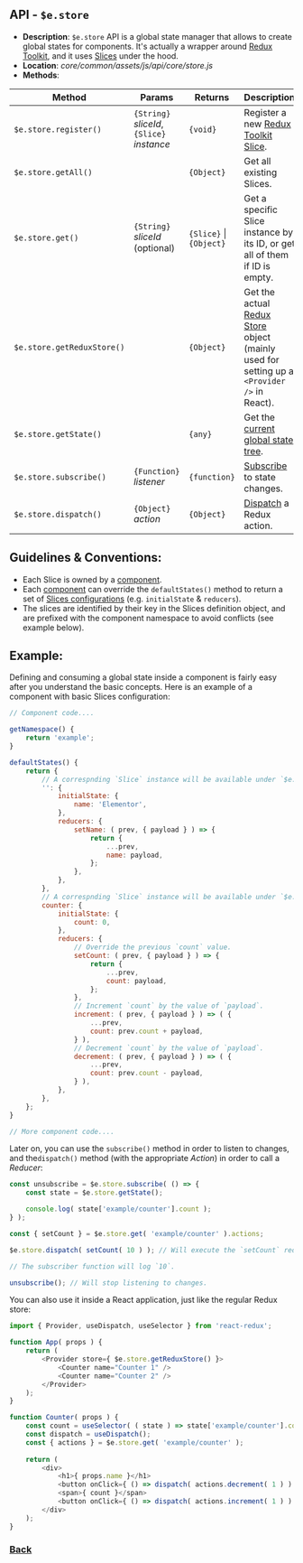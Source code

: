 ## API - `$e.store`
*  **Description**: `$e.store` API is a global state manager that allows to create global states for components.
   It's actually a wrapper around [Redux Toolkit](https://redux-toolkit.js.org/introduction/getting-started), and it uses [Slices](https://redux-toolkit.js.org/api/createslice) under the hood.
*  **Location**: *core/common/assets/js/api/core/store.js*
*  **Methods**:

| Method                        | Params                                                    | Returns                 | Description
|-------------------------------|-----------------------------------------------------------|-------------------------|---------------------------------------------------------------------
| `$e.store.register()`         | `{String}` *sliceId*, `{Slice}` *instance*   			    | `{void}`                | Register a new [Redux Toolkit Slice](https://redux-toolkit.js.org/api/createslice).
| `$e.store.getAll()`           |                                                           | `{Object}`              | Get all existing Slices.
| `$e.store.get()`              | `{String}` *sliceId* (optional)						    | `{Slice}` \| `{Object}` | Get a specific Slice instance by its ID, or get all of them if ID is empty.
| `$e.store.getReduxStore()`    |                                                           | `{Object}`              | Get the actual [Redux Store](https://redux-toolkit.js.org/api/configureStore) object (mainly used for setting up a `<Provider />` in React).
| `$e.store.getState()`         |                                                           | `{any}`                 | Get the [current global state tree](https://redux.js.org/api/store#getstate).
| `$e.store.subscribe()`        | `{Function}` *listener*                                   | `{function}`            | [Subscribe](https://redux.js.org/api/store#subscribelistener) to state changes.
| `$e.store.dispatch()`         | `{Object}` *action*                                       | `{Object}`              | [Dispatch](https://redux.js.org/api/store#dispatchaction) a Redux action.


## Guidelines & Conventions:
* Each Slice is owned by a [component](./components.md#guidelines-conventions--files-structure).
* Each [component](./components.md#guidelines-conventions--files-structure) can override the `defaultStates()` method to return a set of [Slices configurations](https://redux-toolkit.js.org/api/createslice) (e.g. `initialState` & `reducers`).
* The slices are identified by their key in the Slices definition object, and are prefixed with the component namespace to avoid conflicts (see example below).


## Example:
Defining and consuming a global state inside a component is fairly easy after you understand the basic concepts.
Here is an example of a component with basic Slices configuration:

```javascript
// Component code....

getNamespace() {
	return 'example';
}

defaultStates() {
	return {
		// A correspnding `Slice` instance will be available under `$e.store.get( 'example' )`.
		'': {
			initialState: {
				name: 'Elementor',
			},
			reducers: {
				setName: ( prev, { payload } ) => {
					return {
						...prev,
						name: payload,
					};
				},
			},
		},
		// A correspnding `Slice` instance will be available under `$e.store.get( 'example/counter' )`.
		counter: {
			initialState: {
				count: 0,
			},
			reducers: {
				// Override the previous `count` value.
				setCount: ( prev, { payload } ) => {
					return {
						...prev,
						count: payload,
					};
				},
				// Increment `count` by the value of `payload`.
				increment: ( prev, { payload } ) => ( {
					...prev,
					count: prev.count + payload,
				} ),
				// Decrement `count` by the value of `payload`.
				decrement: ( prev, { payload } ) => ( {
					...prev,
					count: prev.count - payload,
				} ),
			},
		},
	};
}

// More component code....
```

Later on, you can use the `subscribe()` method in order to listen to changes, and the`dispatch()` method (with the appropriate *Action*) in order to call a *Reducer*:
```javascript
const unsubscribe = $e.store.subscribe( () => {
	const state = $e.store.getState();

	console.log( state['example/counter'].count );
} );

const { setCount } = $e.store.get( 'example/counter' ).actions;

$e.store.dispatch( setCount( 10 ) ); // Will execute the `setCount` reducer.

// The subscriber function will log `10`.

unsubscribe(); // Will stop listening to changes.
```

You can also use it inside a React application, just like the regular Redux store:
```javascript
import { Provider, useDispatch, useSelector } from 'react-redux';

function App( props ) {
	return (
		<Provider store={ $e.store.getReduxStore() }>
			<Counter name="Counter 1" />
			<Counter name="Counter 2" />
		</Provider>
	);
}

function Counter( props ) {
	const count = useSelector( ( state ) => state['example/counter'].count );
	const dispatch = useDispatch();
	const { actions } = $e.store.get( 'example/counter' );
	
	return (
		<div>
			<h1>{ props.name }</h1>
			<button onClick={ () => dispatch( actions.decrement( 1 ) ) }> - </button>
			<span>{ count }</span>
			<button onClick={ () => dispatch( actions.increment( 1 ) ) }> + </button>
		</div>
	);
}
```

### [Back](../readme.md) 
